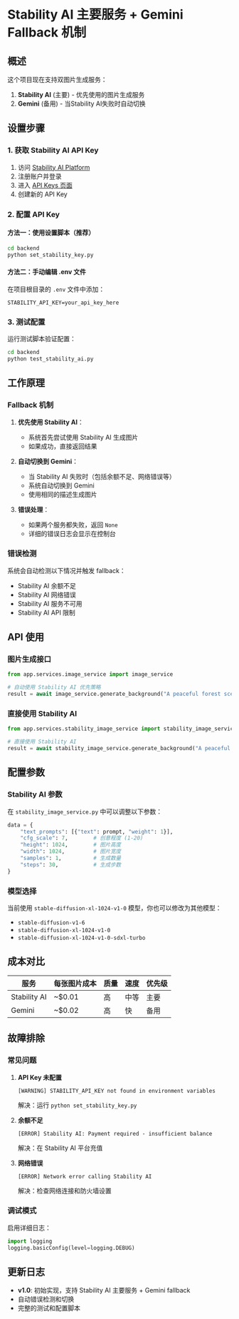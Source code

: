 # Stability AI 主要服务 + Gemini Fallback 机制

## 概述

这个项目现在支持双图片生成服务：
1. **Stability AI** (主要) - 优先使用的图片生成服务
2. **Gemini** (备用) - 当Stability AI失败时自动切换

## 设置步骤

### 1. 获取 Stability AI API Key

1. 访问 [Stability AI Platform](https://platform.stability.ai/)
2. 注册账户并登录
3. 进入 [API Keys 页面](https://platform.stability.ai/account/keys)
4. 创建新的 API Key

### 2. 配置 API Key

#### 方法一：使用设置脚本（推荐）
```bash
cd backend
python set_stability_key.py
```

#### 方法二：手动编辑 .env 文件
在项目根目录的 `.env` 文件中添加：
```
STABILITY_API_KEY=your_api_key_here
```

### 3. 测试配置

运行测试脚本验证配置：
```bash
cd backend
python test_stability_ai.py
```

## 工作原理

### Fallback 机制

1. **优先使用 Stability AI**：
   - 系统首先尝试使用 Stability AI 生成图片
   - 如果成功，直接返回结果

2. **自动切换到 Gemini**：
   - 当 Stability AI 失败时（包括余额不足、网络错误等）
   - 系统自动切换到 Gemini
   - 使用相同的描述生成图片

3. **错误处理**：
   - 如果两个服务都失败，返回 `None`
   - 详细的错误日志会显示在控制台

### 错误检测

系统会自动检测以下情况并触发 fallback：
- Stability AI 余额不足
- Stability AI 网络错误
- Stability AI 服务不可用
- Stability AI API 限制

## API 使用

### 图片生成接口

```python
from app.services.image_service import image_service

# 自动使用 Stability AI 优先策略
result = await image_service.generate_background("A peaceful forest scene")
```

### 直接使用 Stability AI

```python
from app.services.stability_image_service import stability_image_service

# 直接使用 Stability AI
result = await stability_image_service.generate_background("A peaceful forest scene")
```

## 配置参数

### Stability AI 参数

在 `stability_image_service.py` 中可以调整以下参数：

```python
data = {
    "text_prompts": [{"text": prompt, "weight": 1}],
    "cfg_scale": 7,        # 创意程度 (1-20)
    "height": 1024,        # 图片高度
    "width": 1024,         # 图片宽度
    "samples": 1,          # 生成数量
    "steps": 30,           # 生成步数
}
```

### 模型选择

当前使用 `stable-diffusion-xl-1024-v1-0` 模型，你也可以修改为其他模型：
- `stable-diffusion-v1-6`
- `stable-diffusion-xl-1024-v1-0`
- `stable-diffusion-xl-1024-v1-0-sdxl-turbo`

## 成本对比

| 服务 | 每张图片成本 | 质量 | 速度 | 优先级 |
|------|-------------|------|------|--------|
| Stability AI | ~$0.01 | 高 | 中等 | 主要 |
| Gemini | ~$0.02 | 高 | 快 | 备用 |

## 故障排除

### 常见问题

1. **API Key 未配置**
   ```
   [WARNING] STABILITY_API_KEY not found in environment variables
   ```
   解决：运行 `python set_stability_key.py`

2. **余额不足**
   ```
   [ERROR] Stability AI: Payment required - insufficient balance
   ```
   解决：在 Stability AI 平台充值

3. **网络错误**
   ```
   [ERROR] Network error calling Stability AI
   ```
   解决：检查网络连接和防火墙设置

### 调试模式

启用详细日志：
```python
import logging
logging.basicConfig(level=logging.DEBUG)
```

## 更新日志

- **v1.0**: 初始实现，支持 Stability AI 主要服务 + Gemini fallback
- 自动错误检测和切换
- 完整的测试和配置脚本 